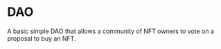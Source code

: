 # DAO

A basic simple DAO that allows a community of NFT owners to vote on a proposal to buy an NFT.
